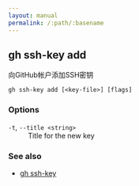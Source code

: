 ```yaml
---
layout: manual
permalink: /:path/:basename
---
```


## gh ssh-key add

向GitHub帐户添加SSH密钥

```
gh ssh-key add [<key-file>] [flags]
```

### Options

<dl class="flags">
	<dt><code>-t</code>, <code>--title &lt;string&gt;</code></dt>
	<dd>Title for the new key</dd>
</dl>

### See also

-   [gh ssh-key](./gh_ssh-key)
